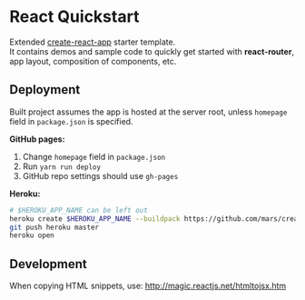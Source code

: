 # React Quickstart
Extended [create-react-app](https://github.com/facebookincubator/create-react-app) starter template.  
It contains demos and sample code to quickly get started with **react-router**, app layout, composition of components, etc.

## Deployment
Built project assumes the app is hosted at the server root, unless `homepage` field in `package.json` is specified.

**GitHub pages:**

1. Change `homepage` field in `package.json`
2. Run `yarn run deploy`
3. GitHub repo settings should use `gh-pages`

**Heroku:**
```sh
# $HEROKU_APP_NAME can be left out
heroku create $HEROKU_APP_NAME --buildpack https://github.com/mars/create-react-app-buildpack.git
git push heroku master
heroku open
```

## Development
When copying HTML snippets, use: http://magic.reactjs.net/htmltojsx.htm
